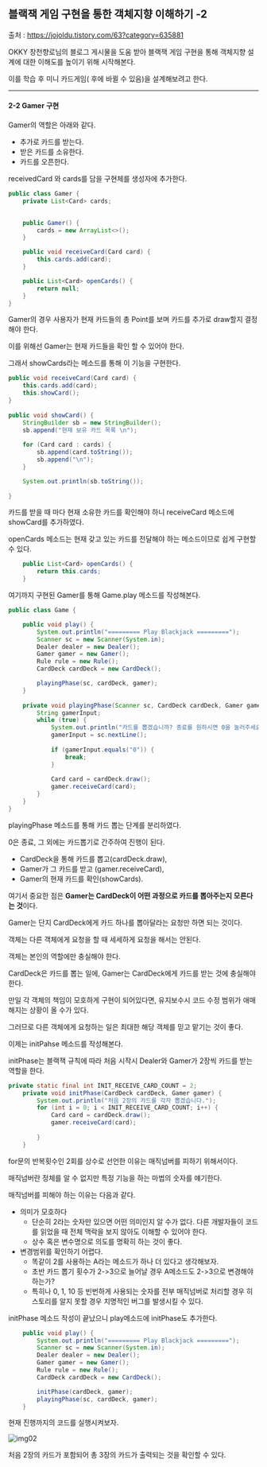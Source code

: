 ## 블랙잭 게임 구현을 통한 객체지향 이해하기 -2

출처 : https://jojoldu.tistory.com/63?category=635881

OKKY 창천향로님의 블로그 게시물을 도움 받아 블랙잭 게임 구현을 통해 객체지향 설계에 대한 이해도를 높이기 위해 시작해본다.

이를 학습 후 미니 카드게임( 후에 바뀔 수 있음)을 설계해보려고 한다.

<hr>

#### 2-2 Gamer 구현

Gamer의 역할은 아래와 같다.

- 추가로 카드를 받는다.
- 받은 카드를 소유한다.
- 카드를 오픈한다.

receivedCard 와 cards를 담을 구현체를 생성자에 추가한다.

```java
public class Gamer {
	private List<Card> cards;

	
	public Gamer() {
		cards = new ArrayList<>();
	}

	public void receiveCard(Card card) {
		this.cards.add(card);
	}

	public List<Card> openCards() {
		return null;
	}
}
```

Gamer의 경우 사용자가 현재 카드들의 총 Point를 보며 카드를 추가로 draw할지 결정해야 한다.

이를 위해선 Gamer는 현재 카드들을 확인 할 수 있어야 한다.

그래서 showCards라는 메소드를 통해 이 기능을 구현한다.

```java
public void receiveCard(Card card) {
	this.cards.add(card);
	this.showCard();
}
	
public void showCard() {
	StringBuilder sb = new StringBuilder();
	sb.append("현재 보유 카드 목록 \n");
	
	for (Card card : cards) {
		sb.append(card.toString());
		sb.append("\n");
	}

	System.out.println(sb.toString());
	
}
```

카드를 받을 때 마다 현재 소유한 카드를 확인해야 하니 receiveCard 메소드에 showCard를 추가하였다.

openCards 메소드는 현재 갖고 있는 카드를 전달해야 하는 메소드이므로 쉽게 구현할 수 있다.

```java
	public List<Card> openCards() {
		return this.cards;
	}
```

여기까지 구현된 Gamer를 통해 Game.play 메소드를 작성해본다.

```java
public class Game {

	public void play() {
		System.out.println("========= Play Blackjack =========");
		Scanner sc = new Scanner(System.in);
		Dealer dealer = new Dealer();
		Gamer gamer = new Gamer();
		Rule rule = new Rule();
		CardDeck cardDeck = new CardDeck();

		playingPhase(sc, cardDeck, gamer);
	}
	
	private void playingPhase(Scanner sc, CardDeck cardDeck, Gamer gamer) {
		String gamerInput;
		while (true) {
			System.out.println("카드를 뽑겠습니까? 종료를 원하시면 0을 눌러주세요.");
			gamerInput = sc.nextLine();
			
			if (gamerInput.equals("0")) {
				break;
			}
			
			Card card = cardDeck.draw();
			gamer.receiveCard(card);
		}
	}
}
```

playingPhase 메소드를 통해 카드 뽑는 단계를 분리하였다.

0은 종료, 그 외에는 카드뽑기로 간주하여 진행이 된다.

- CardDeck을 통해 카드를 뽑고(cardDeck.draw),
- Gamer가 그 카드를 받고 (gamer.receiveCard),
- Gamer의 현재 카드를 확인(showCards).

여기서 중요한 점은 **Gamer는 CardDeck이 어떤 과정으로 카드를 뽑아주는지 모른다는 것**이다.

Gamer는 단지 CardDeck에게 카드 하나를 뽑아달라는 요청만 하면 되는 것이다.

객체는 다른 객체에게 요청을 할 때 세세하게 요청을 해서는 안된다.

객체는 본인의 역할에만 충실해야 한다.

CardDeck은 카드를 뽑는 일에, Gamer는 CardDeck에게 카드를 받는 것에 충실해야 한다.

만일 각 객체의 책임이 모호하게 구현이 되어있다면, 유지보수시 코드 수정 범위가 애매해지는 상황이 올 수가 있다.

그러므로 다른 객체에게 요청하는 일은 최대한 해당 객체를 믿고 맡기는 것이 좋다.



이제는 initPahse 메소드를 작성해본다.

initPhase는 블랙잭 규칙에 따라 처음 시작시 Dealer와 Gamer가 2장씩 카드를 받는 역할을 한다.

```java
private static final int INIT_RECEIVE_CARD_COUNT = 2;
	private void initPhase(CardDeck cardDeck, Gamer gamer) {
		System.out.println("처음 2장의 카드를 각자 뽑겠습니다.");
		for (int i = 0; i < INIT_RECEIVE_CARD_COUNT; i++) {
			Card card = cardDeck.draw();
			gamer.receiveCard(card);
			
		}
	}
```

for문의 반복횟수인 2회를 상수로 선언한 이유는 매직넘버를 피하기 위해서이다.

매직넘버란 정체를 알 수 없지만 특정 기능을 하는 마법의 숫자를 얘기한다.

매직넘버를 피해야 하는 이유는 다음과 같다.

- 의미가 모호하다
  - 단순히 2라는 숫자만 있으면 어떤 의미인지 알 수가 없다. 다른 개발자들이 코드를 읽었을 때 전체 맥락을 보지 않아도 이해할 수 있어야 한다.
  - 상수 혹은 변수명으로 의도를 명확히 하는 것이 좋다.
- 변경범위를 확인하기 어렵다.
  - 똑같이 2를 사용하는 A라는 메소드가 하나 더 있다고 생각해보자.
  - 초반 카드 뽑기 횟수가 2->3으로 늘어날 경우 A메소드도 2->3으로 변경해야 하는가?
  - 특히나 0, 1, 10 등 빈번하게 사용되는 숫자를 전부 매직넘버로 처리할 경우 히스토리를 알지 못할 경우 치명적인 버그를 발생시킬 수 있다.



initPhase 메소드 작성이 끝났으니 play메소드에 initPhase도 추가한다.

```java
	public void play() {
		System.out.println("========= Play Blackjack =========");
		Scanner sc = new Scanner(System.in);
		Dealer dealer = new Dealer();
		Gamer gamer = new Gamer();
		Rule rule = new Rule();
		CardDeck cardDeck = new CardDeck();

        initPhase(cardDeck, gamer);
		playingPhase(sc, cardDeck, gamer);
	}
```

현재 진행까지의 코드를 실행시켜보자.

![img02](https://user-images.githubusercontent.com/43129807/50381894-a787b400-06d5-11e9-8c4e-036e9f275b6b.PNG)

처음 2장의 카드가 포함되어 총 3장의 카드가 출력되는 것을 확인할 수 있다. 

